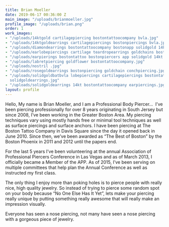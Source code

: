 ```yaml
---
title: Brian Moeller
date: 2019-06-17 00:36:00 Z
main_image: "/uploads/brianmoeller.jpg"
profile_image: "/uploads/brian.png"
order: 1
work_images:
- "/uploads/14ktgold cartilagepiercing bostontattoocompany bvla.jpg"
- "/uploads/14ktgoldearrings cartilagepiercings bostonpiercings bvla.jpg"
- "/uploads/diamondearrings bostontattoocompany bostonapp solidgold 14kt.jpg"
- "/uploads/earlobepiercings cartilage teardropearrings goldchains bostontattoo.jpg"
- "/uploads/earpierings bostontattoo bostonpiercers app solidgold 14kt.jpg"
- "/uploads/labretpiercing goldflower bostontattoocompany.jpg"
- "/uploads/nostril .jpg"
- "/uploads/rosegoldearrings bostonpiercing goldchain conchpiercing.jpg"
- "/uploads/solidgoldbatbvla lobepiercings cartilagepiercings bostontattoocompany
  solidgoldearrings.jpg"
- "/uploads/solidgoldearrings 14kt bostontattoocompany earpiercings.jpg"
layout: profile
---
```


Hello, My name is Brian Moeller, and I am a Professional Body Piercer…
​
I’ve been piercing professionally for over 8 years originating in South Jersey but since 2008, I’ve been working in the Greater Boston Area. My piercing techniques vary using mostly hands free or minimal tool techniques as well as surface piercings and surface anchors. I have been piercing at The Boston Tattoo Company in Davis Square since the day it opened back in June 2010. Since then, we’ve been awarded as “The Best of Boston” by the Boston Phoenix in 2011 and 2012 until the papers end.

For the last 5 years I’ve been volunteering at the annual Association of Professional Piercers Conference in Las Vegas and as of March 2013, I officially became a Member of the APP. As of 2015, I’ve been serving on multiple committees that help plan the Annual Conference as well as instructed my first class.

The only thing I enjoy more than poking holes is to pierce people with really nice, high quality jewelry. So instead of trying to pierce some random spot on your body because “No One Else Has It Yet”, lets make your piercing really unique by putting something really awesome that will really make an impression visually.

Everyone has seen a nose piercing, not many have seen a nose piercing with a gorgeous piece of jewelry.